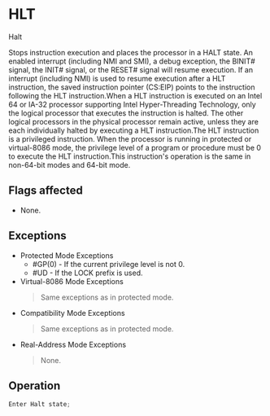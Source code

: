 # HLT

Halt

Stops instruction execution and places the processor in a HALT state.
An enabled interrupt (including NMI and SMI), a debug exception, the BINIT# signal, the INIT# signal, or the RESET# signal will resume execution.
If an interrupt (including NMI) is used to resume execution after a HLT instruction, the saved instruction pointer (CS:EIP) points to the instruction following the HLT instruction.When a HLT instruction is executed on an Intel 64 or IA-32 processor supporting Intel Hyper-Threading Technology, only the logical processor that executes the instruction is halted.
The other logical processors in the physical processor remain active, unless they are each individually halted by executing a HLT instruction.The HLT instruction is a privileged instruction.
When the processor is running in protected or virtual-8086 mode, the privilege level of a program or procedure must be 0 to execute the HLT instruction.This instruction's operation is the same in non-64-bit modes and 64-bit mode.

## Flags affected

- None.

## Exceptions

- Protected Mode Exceptions
  - #GP(0) - If the current privilege level is not 0.
  - #UD - If the LOCK prefix is used.
- Virtual-8086 Mode Exceptions
  > Same exceptions as in protected mode.
- Compatibility Mode Exceptions
  > Same exceptions as in protected mode.
- Real-Address Mode Exceptions
  > None.

## Operation

```C
Enter Halt state;
```
